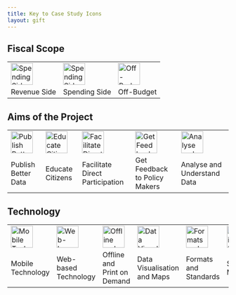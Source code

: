 ```yaml
---
title: Key to Case Study Icons
layout: gift
---
```



## Fiscal Scope

<table cellpadding="10">
<tr>

<td><img alt="Spending Side" src="http://farm8.staticflickr.com/7088/7285692280_90b76e026b_t.jpg"
	width="50" height="50"/>
</td>
<td>
<img alt="Spending Side" src="http://farm8.staticflickr.com/7097/7285692328_347f4d560c_t.jpg" width="50" height="50"/>
</td>
<td>
<img alt="Off-Budget" src="http://farm9.staticflickr.com/8150/7285691984_5a3c52e5b2_t.jpg"width="50" height="50"/>
</td>

</tr>
<tr>
<td>Revenue Side</td>
<td>Spending Side</td>
<td>Off-Budget</td>
</tr>
</table>


## Aims of the Project

<table cellpadding="10">
<tr>

<td><img alt="Publish Better Data" src="http://farm8.staticflickr.com/7211/7285692458_bb8a771171_t.jpg"width="50" height="50"/>
</td>
<td>
<img alt="Educate Citizens" src="http://farm8.staticflickr.com/7226/7285691742_9934b69422_t.jpg" width="50" height="50"/>
</td>
<td>
<img alt="Facilitate Direct Participation" src="http://farm8.staticflickr.com/7083/7285691814_3985558f75_t.jpg"width="50" height="50"/>
</td>
<td>
<img alt="Get Feedback to Policy Makers" src="http://farm8.staticflickr.com/7078/7285691912_7b78aed3dc_t.jpg" width="50" height="50"/>
</td>
<td>
<img alt="Analyse and Understand Data" src="http://farm8.staticflickr.com/7234/7285691862_8867e2dfb7_t.jpg"width="50" height="50"/>
</td>



</tr>
<tr>
<td>Publish Better Data</td>
<td>Educate Citizens</td>
<td>Facilitate Direct Participation</td>
<td>Get Feedback to Policy Makers</td>
<td>Analyse and Understand Data</td>
</tr>
</table>


## Technology

<table cellpadding="10">
<tr>

<td><img alt="Mobile Technology" src="http://farm8.staticflickr.com/7104/7285692036_e162601e31_t.jpg"width="50" height="50"/>
</td>
<td>
<img alt="Web-based Technology" src="http://farm8.staticflickr.com/7225/7285691644_3bdc21a090_t.jpg"width="50" height="50"/>
</td>
<td>
<img alt="Offline and Print on Demand" src="http://farm8.staticflickr.com/7083/7285691814_3985558f75_t.jpg"width="50" height="50"/>
</td>
<td>
<img alt="Data Visualisation and Maps" src="http://farm8.staticflickr.com/7237/7285691690_9deb732ff0_t.jpg"width="50" height="50"/>
</td>
<td>
<img alt="Formats and Standars" src="http://farm8.staticflickr.com/7083/7285692382_03cbe2d4a3_t.jpg"width="50" height="50"/>
</td>
</td>
<td>
<img alt="Social Media" src="http://farm8.staticflickr.com/7237/7285692088_5466b1461e_t.jpg"width="50" height="50"/>
</td>
</td>
<td>
<img alt="Radio" src="http://farm8.staticflickr.com/7237/7285692216_756aa84a83_t.jpg"width="50" height="50"/>
</td>


</tr>
<tr>
<td>Mobile Technology</td>
<td>Web-based Technology</td>
<td>Offline and Print on Demand</td>
<td>Data Visualisation and Maps</td>
<td>Formats and Standards</td>
<td>Social Media</td>
<td>Radio</td>
</tr>
</table>